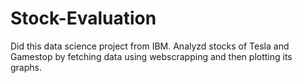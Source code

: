 # Stock-Evaluation
Did this data science project from IBM.
Analyzd stocks of Tesla and Gamestop by fetching data using webscrapping and then plotting its graphs.
